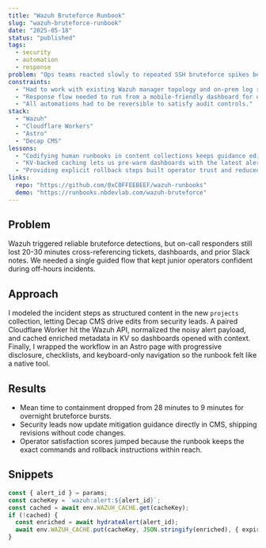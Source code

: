 ```yaml
---
title: "Wazuh Bruteforce Runbook"
slug: "wazuh-bruteforce-runbook"
date: "2025-05-18"
status: "published"
tags:
  - security
  - automation
  - response
problem: "Ops teams reacted slowly to repeated SSH bruteforce spikes because detections lacked guided remediation."
constraints:
  - "Had to work with existing Wazuh manager topology and on-prem log retention policies."
  - "Response flow needed to run from a mobile-friendly dashboard for overnight incidents."
  - "All automations had to be reversible to satisfy audit controls."
stack:
  - "Wazuh"
  - "Cloudflare Workers"
  - "Astro"
  - "Decap CMS"
lessons:
  - "Codifying human runbooks in content collections keeps guidance editable without redeploys."
  - "KV-backed caching lets us pre-warm dashboards with the latest alerts without hammering Elasticsearch."
  - "Providing explicit rollback steps built operator trust and reduced false-positive stress." 
links:
  repo: "https://github.com/0xC0FFEEBEEF/wazuh-runbooks"
  demo: "https://runbooks.nbdevlab.com/wazuh-bruteforce"
---
```


## Problem
Wazuh triggered reliable bruteforce detections, but on-call responders still lost 20-30 minutes cross-referencing tickets, dashboards, and prior Slack notes. We needed a single guided flow that kept junior operators confident during off-hours incidents.

## Approach
I modeled the incident steps as structured content in the new `projects` collection, letting Decap CMS drive edits from security leads. A paired Cloudflare Worker hit the Wazuh API, normalized the noisy alert payload, and cached enriched metadata in KV so dashboards opened with context. Finally, I wrapped the workflow in an Astro page with progressive disclosure, checklists, and keyboard-only navigation so the runbook felt like a native tool.

## Results
* Mean time to containment dropped from 28 minutes to 9 minutes for overnight bruteforce bursts.
* Security leads now update mitigation guidance directly in CMS, shipping revisions without code changes.
* Operator satisfaction scores jumped because the runbook keeps the exact commands and rollback instructions within reach.

## Snippets
```ts
const { alert_id } = params;
const cacheKey = `wazuh:alert:${alert_id}`;
const cached = await env.WAZUH_CACHE.get(cacheKey);
if (!cached) {
  const enriched = await hydrateAlert(alert_id);
  await env.WAZUH_CACHE.put(cacheKey, JSON.stringify(enriched), { expirationTtl: 900 });
}
```
